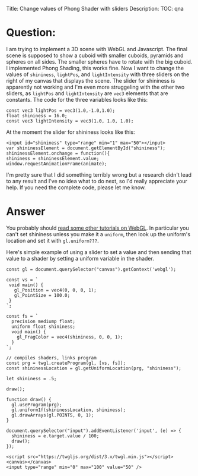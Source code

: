 Title: Change values of Phong Shader with sliders
Description:
TOC: qna

# Question:

I am trying to implement a 3D scene with WebGL and Javascript. The final scene is supposed to show a cuboid with smaller cuboids, pyramids and spheres on all sides. The smaller spheres have to rotate with the big cuboid. I implemented Phong Shading, this works fine. Now I want to change the values of `shininess`, `lightPos`, and `lightIntensity` with three sliders on the right of my canvas that displays the scene. The slider for shininess is apparently not working and I'm even more struggeling with the other two sliders, as `lightPos` and `lightIntensity` are `vec3` elements that are constants. The code for the three variables looks like this:

  

    const vec3 lightPos = vec3(1.0,-1.0,1.0);
    float shininess = 16.0;
    const vec3 lightIntensity = vec3(1.0, 1.0, 1.0);



At the moment the slider for shininess looks like this:
 

    <input id="shininess" type="range" min="1" max="50"></input>
    var shininessElement = document.getElementById("shininess");
    shininessElement.onchange = function(){
    shininess = shininessElement.value;
    window.requestAnimationFrame(animate);

I'm pretty sure that I did something terribly wrong but a research didn't lead to any result and I've no idea what to do next, so I'd really appreciate your help.
If you need the complete code, please let me know.



# Answer

You probably should [read some other tutorials on WebGL](https://webglfundamentals.org). In particular you can't set shininess unless you make it a `uniform`, then look up the uniform's location and set it with `gl.uniform???`.

Here's simple example of using a slider to set a value and then sending that value to a shader by setting a uniform variable in the shader.

<!-- begin snippet: js hide: false console: true babel: false -->

<!-- language: lang-js -->

    const gl = document.querySelector("canvas").getContext('webgl');

    const vs = `
     void main() {
       gl_Position = vec4(0, 0, 0, 1);
       gl_PointSize = 100.0;
     }
    `;

    const fs = `
      precision mediump float;
      uniform float shininess;
      void main() {
        gl_FragColor = vec4(shininess, 0, 0, 1);
      }
    `;

    // compiles shaders, links program
    const prg = twgl.createProgram(gl, [vs, fs]);
    const shininessLocation = gl.getUniformLocation(prg, "shininess");

    let shininess = .5;

    draw();

    function draw() {
      gl.useProgram(prg);
      gl.uniform1f(shininessLocation, shininess);
      gl.drawArrays(gl.POINTS, 0, 1);
    }

    document.querySelector("input").addEventListener('input', (e) => {
      shininess = e.target.value / 100;
      draw();
    });


<!-- language: lang-html -->

    <script src="https://twgljs.org/dist/3.x/twgl.min.js"></script>
    <canvas></canvas>
    <input type="range" min="0" max="100" value="50" />

<!-- end snippet -->


